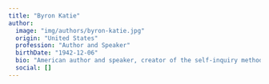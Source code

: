 ```yaml
---
title: "Byron Katie"
author:
  image: "img/authors/byron-katie.jpg"
  origin: "United States"
  profession: "Author and Speaker"
  birthDate: "1942-12-06"
  bio: "American author and speaker, creator of the self-inquiry method known as 'The Work'. Recognized for her approach to acceptance and questioning thoughts to reduce suffering."
  social: []
---
```

